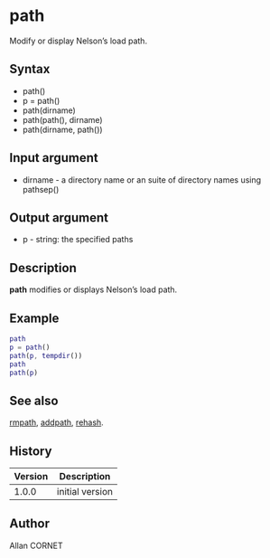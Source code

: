 # path

Modify or display Nelson’s load path.

## Syntax

- path()
- p = path()
- path(dirname)
- path(path(), dirname)
- path(dirname, path())

## Input argument

- dirname - a directory name or an suite of directory names using pathsep()

## Output argument

- p - string: the specified paths

## Description

  <p><b>path</b> modifies or displays Nelson’s load path.</p>

## Example

```matlab
path
p = path()
path(p, tempdir())
path
path(p)
```

## See also

[rmpath](rmpath.md), [addpath](addpath.md), [rehash](rehash.md).

## History

| Version | Description     |
| ------- | --------------- |
| 1.0.0   | initial version |

## Author

Allan CORNET
